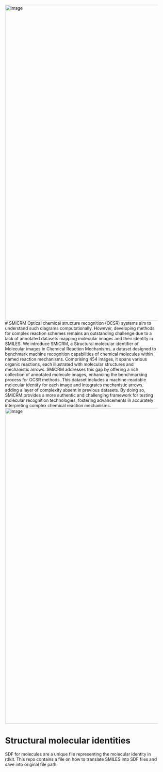 <img width="1042" alt="image" src="https://github.com/ting2025/SMiCRM/assets/147067583/fa1f9b5f-cc4e-4023-901b-dbb64e885407"># SMiCRM
Optical chemical structure recognition (OCSR) systems aim to understand such diagrams computationally. However, developing methods for complex reaction schemes remains an outstanding challenge due to a lack of annotated datasets mapping molecular images and their identity in SMILES. We introduce SMiCRM, a Structural molecular identifier of Molecular images in Chemical Reaction Mechanisms, a dataset designed to benchmark machine recognition capabilities of chemical molecules within named reaction mechanisms. Comprising 454 images, it spans various organic reactions, each illustrated with molecular structures and mechanistic arrows. SMiCRM addresses this gap by offering a rich collection of annotated molecule images, enhancing the benchmarking process for OCSR methods. This dataset includes a machine-readable molecular identity for each image and integrates mechanistic arrows, adding a layer of complexity absent in previous datasets. By doing so, SMiCRM provides a more authentic and challenging framework for testing molecular recognition technologies, fostering advancements in accurately interpreting complex chemical reaction mechanisms.
<img width="1042" alt="image" src="https://github.com/ting2025/SMiCRM/assets/147067583/d202c3b7-1654-41cb-ac7d-010f8dedbc9a">

# Structural molecular identities
SDF for molecules are a unique file representing the molecular identity in rdkit. This repo contains a file on how to translate SMILES into SDF files and save into original file path.
